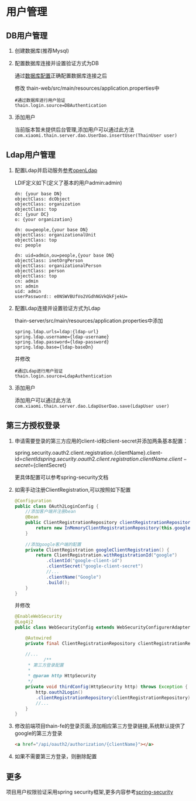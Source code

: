 <!--
 Copyright (c) 2019, Xiaomi, Inc.  All rights reserved.
 This source code is licensed under the Apache License Version 2.0, which
 can be found in the LICENSE file in the root directory of this source tree.
-->
# 用户管理

## DB用户管理

1. 创建数据库(推荐Mysql)

1. 配置数据库连接并设置验证方式为DB

    通过[数据库配置](./2.数据库配置.md)正确配置数据库连接之后

    修改 thain-web/src/main/resources/application.properties中

    ```properties
    #通过数据库进行用户验证
    thain.login.source=DBAuthentication
    ```
    
1. 添加用户

    当前版本暂未提供后台管理,添加用户可以通过此方法`com.xiaomi.thain.server.dao.UserDao.insertUser(ThainUser user)`

## Ldap用户管理

1. 配置Ldap并启动服务[参考openLdap](http://www.openldap.org/doc)

    LDIF定义如下(定义了基本的用户admin:admin)
    
    ```ldif
    dn: {your base DN}
    objectClass: dcObject
    objectClass: organization
    objectClass: top
    dc: {your DC}
    o: {your organization}
    
    dn: ou=people,{your base DN}
    objectClass: organizationalUnit
    objectClass: top
    ou: people
    
    dn: uid=admin,ou=people,{your base DN}
    objectClass: inetOrgPerson
    objectClass: organizationalPerson
    objectClass: person
    objectClass: top
    cn: admin
    sn: admin
    uid: admin
    userPassword:: e0NSWVBUfVo2VGdhNGVkQkFjekU=
    ``` 

1. 配置Ldap连接并设置验证方式为Ldap

    thain-server/src/main/resources/application.properties中添加
    
    ```properties
    spring.ldap.urls=ldap:{ldap-url}
    spring.ldap.username={ldap-username}
    spring.ldap.password={ldap-password}
    spring.ldap.base={ldap-baseDn}
    ```
    并修改
    ```properties
    #通过Ldap进行用户验证
    thain.login.source=LdapAuthentication
    ```

1. 添加用户

    添加用户可以通过此方法`com.xiaomi.thain.server.dao.LdapUserDao.save(LdapUser user)`

## 第三方授权登录

1. 申请需要登录的第三方应用的client-id和client-secret并添加两条基本配置：

    spring.security.oauth2.client.registration.{clientName}.client-id=${clientId}  
    spring.security.oauth2.client.registration.{clientName}.client-secret=${clientSecret}
    
    更具体配置可以参考spring-security文档
    
1. 如需手动注册ClientRegistration,可以按照如下配置
    
    ```java
    @Configuration
    public class OAuth2LoginConfig {
        //添加客户端并注册bean
    	@Bean
	 	public ClientRegistrationRepository clientRegistrationRepository() {
	 		return new InMemoryClientRegistrationRepository(this.googleClientRegistration());
	 	}
	 
	 	//添加google客户端的配置
	  	private ClientRegistration googleClientRegistration() {
	  		return ClientRegistration.withRegistrationId("google")
	  			.clientId("google-client-id")
	  			.clientSecret("google-client-secret")
	  			//...
	  			.clientName("Google")
	  			.build();
	 	}
    }
    ```

    并修改
    
    ```java
    @EnableWebSecurity
    @Log4j2
    public class WebSecurityConfig extends WebSecurityConfigurerAdapter {
    
        @Autowired
        private final ClientRegistrationRepository clientRegistrationRepository;
    
        //...
               /**
         * 第三方登录配置
         *
         * @param http HttpSecurity
         */
        private void thirdConfig(HttpSecurity http) throws Exception {
            http.oauth2Login()
            .clientRegistrationRepository(clientRegistrationRepository);
            //...
        }
    }    
    ```
    
1. 修改前端项目thain-fe的登录页面,添加相应第三方登录链接,系统默认提供了google的第三方登录

    ```html
    <a href="/api/oauth2/authorization/{clientName}"></a>
    ```
1. 如果不需要第三方登录，则删除配置

## 更多

项目用户权限验证采用spring security框架,更多内容参考[spring-security](https://docs.spring.io/spring-security/site/docs/5.2.0.BUILD-SNAPSHOT/reference/htmlsingle)
